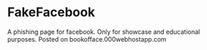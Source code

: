 # FakeFacebook
A phishing page for facebook. Only for showcase and educational purposes.
Posted on bookofface.000webhostapp.com 

